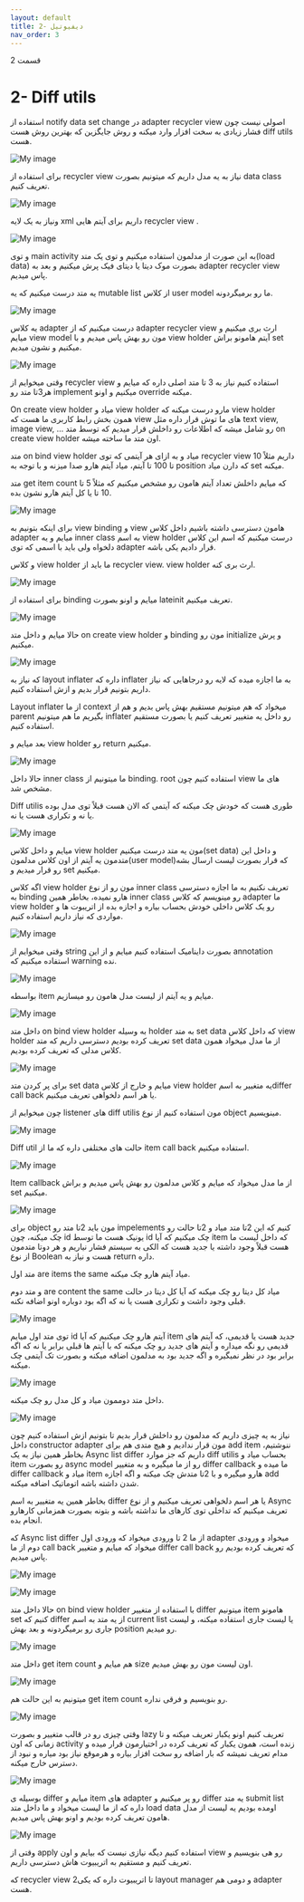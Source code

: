 ```yaml
---
layout: default
title: 2- دیفیوتیل
nav_order: 3
---
```


قسمت 2

# 2- Diff utils

استفاده از notify data set change در adapter recycler view اصولی نیست چون فشار زیادی به سخت افزار وارد میکنه و روش جایگزین که بهترین روش هست diff utils هست.

![My image](https://github.com/Developers0101/notes-android-course/raw/main/images/%D8%AF%DB%8C%D9%81%DB%8C%D9%88%D8%AA%DB%8C%D9%84%D8%B2/image001.png)

برای استفاده از recycler view نیاز به یه مدل داریم که میتونیم بصورت data class تعریف کنیم.

![My image](https://github.com/Developers0101/notes-android-course/raw/main/images/%D8%AF%DB%8C%D9%81%DB%8C%D9%88%D8%AA%DB%8C%D9%84%D8%B2/image002.jpg)

ونیاز به یک لایه xml داریم برای آیتم هایی recycler view .

![My image](https://github.com/Developers0101/notes-android-course/raw/main/images/%D8%AF%DB%8C%D9%81%DB%8C%D9%88%D8%AA%DB%8C%D9%84%D8%B2/image003.jpg)

و توی main activity به این صورت از مدلمون استفاده میکنیم و توی یک متد(load data) بصورت موک دیتا یا دیتای فیک پرش میکنیم و بعد به adapter recycler view پاس میدیم.

یه متد درست میکنیم که یه mutable list از کلاس user model ما رو برمیگردونه.

![My image](https://github.com/Developers0101/notes-android-course/raw/main/images/%D8%AF%DB%8C%D9%81%DB%8C%D9%88%D8%AA%DB%8C%D9%84%D8%B2/image004.jpg)

یه کلاس adapter درست میکنیم که از adapter recycler view ارث بری میکنیم و میایم view model مون رو بهش پاس میدیم و با view holder آیتم هامونو براش set میکنیم و نشون میدیم.

![My image](https://github.com/Developers0101/notes-android-course/raw/main/images/%D8%AF%DB%8C%D9%81%DB%8C%D9%88%D8%AA%DB%8C%D9%84%D8%B2/image005.png)

وقتی میخوایم از recycler view استفاده کنیم نیاز به 3 تا متد اصلی داره که میایم و هر3تا متد رو implement میکنیم و اونو override میکنه.

On create view holder میاد و view holder مارو درست میکنه که view holder همون بخش رابط کاربری ما هست که view های ما توش قرار داره مثل text view, image view, … رو شامل میشه که اطلاعات رو داخلش قرار میدیم که توسط متد on create view holder اون متد ما ساخته میشه.

متد on bind view holder میاد و به ازای هر آیتمی که توی recycler view داریم مثلاً 10 تا 100 تا آیتم، میاد آیتم هارو صدا میزنه و با توجه به position که دارن میاد set میکنه.

متد get item count که میایم داخلش تعداد آیتم هامون رو مشخص میکنیم که مثلاً 5 تا 10 تا یا کل آیتم هارو نشون بده.

![My image](https://github.com/Developers0101/notes-android-course/raw/main/images/%D8%AF%DB%8C%D9%81%DB%8C%D9%88%D8%AA%DB%8C%D9%84%D8%B2/image006.png)

برای اینکه بتونیم به view binding و view هامون دسترسی داشته باشیم داخل کلاس adapter میایم و یه inner class به اسم view holder درست میکنیم که اسم این کلاس دلخواه ولی باید با اسمی که توی adapter قرار دادیم یکی باشه.

و کلاس view holder ما باید از recycler view. view holder ارث بری کنه.

![My image](https://github.com/Developers0101/notes-android-course/raw/main/images/%D8%AF%DB%8C%D9%81%DB%8C%D9%88%D8%AA%DB%8C%D9%84%D8%B2/image007.png)

برای استفاده از binding میایم و اونو بصورت lateinit تعریف میکنیم.

![My image](https://github.com/Developers0101/notes-android-course/raw/main/images/%D8%AF%DB%8C%D9%81%DB%8C%D9%88%D8%AA%DB%8C%D9%84%D8%B2/image008.jpg)

حالا میایم و داخل متد on create view holder و binding مون رو initialize و پرش میکنیم.

![My image](https://github.com/Developers0101/notes-android-course/raw/main/images/%D8%AF%DB%8C%D9%81%DB%8C%D9%88%D8%AA%DB%8C%D9%84%D8%B2/image009.png)

که نیاز به layout inflater داره که inflater به ما اجازه میده که لایه رو درجاهایی که نیاز داریم بتونیم قرار بدیم و ازش استفاده کنیم.

Layout inflater از ما context میخواد که هم میتونیم مستقیم بهش پاس بدیم و هم از parent بگیریم ما هم میتونیم inflater رو داخل یه متغییر تعریف کنیم یا بصورت مستقیم استفاده کنیم.

بعد میایم و view holder رو return میکنیم.

![My image](https://github.com/Developers0101/notes-android-course/raw/main/images/%D8%AF%DB%8C%D9%81%DB%8C%D9%88%D8%AA%DB%8C%D9%84%D8%B2/image010.png)

حالا داخل inner class ما میتونیم از binding. root استفاده کنیم چون view های ما مشخص شد.

Diff utilis طوری هست که خودش چک میکنه که آیتمی که الان هست قبلاً توی مدل بوده یا نه و تکراری هست یا نه.

![My image](https://github.com/Developers0101/notes-android-course/raw/main/images/%D8%AF%DB%8C%D9%81%DB%8C%D9%88%D8%AA%DB%8C%D9%84%D8%B2/image011.png)

میایم و داخل کلاس view holder مون یه متد درست میکنیم(set data) و داخل این متدمون یه آیتم از اون کلاس مدلمون(user model)که قرار بصورت لیست ارسال بشه رو قرار میدیم و set میکنیم.

اگه کلاس view holder مون رو از نوع inner class تعریف نکنیم به ما اجازه دسترسی به binding هارو نمیده، بخاطر همین inner class رو مینویسم که کلاس adapter ما view holder رو یک کلاس داخلی خودش بحساب بیاره و اجازه بده از اتریبوت ها و مواردی که نیاز داریم استفاده کنیم.

![My image](https://github.com/Developers0101/notes-android-course/raw/main/images/%D8%AF%DB%8C%D9%81%DB%8C%D9%88%D8%AA%DB%8C%D9%84%D8%B2/image012.png)

وقتی میخوایم از string بصورت داینامیک استفاده کنیم میایم و از این annotation استفاده میکنیم که warning نده.

![My image](https://github.com/Developers0101/notes-android-course/raw/main/images/%D8%AF%DB%8C%D9%81%DB%8C%D9%88%D8%AA%DB%8C%D9%84%D8%B2/image013.png)

بواسطه item میایم و یه آیتم از لیست مدل هامون رو میسازیم.

![My image](https://github.com/Developers0101/notes-android-course/raw/main/images/%D8%AF%DB%8C%D9%81%DB%8C%D9%88%D8%AA%DB%8C%D9%84%D8%B2/image014.png)

داخل متد on bind view holder به وسیله holder به متد set data که داخل کلاس view holder تعریف کرده بودیم دسترسی داریم که متد set data از ما مدل میخواد همون کلاس مدلی که تعریف کرده بودیم.

![My image](https://github.com/Developers0101/notes-android-course/raw/main/images/%D8%AF%DB%8C%D9%81%DB%8C%D9%88%D8%AA%DB%8C%D9%84%D8%B2/image015.png)

برای پر کردن متد set data میایم و خارج از کلاس view holder یه متغییر به اسمdiffer call back یا هر اسم دلخواهی تعریف میکنیم.

چون میخوایم از listener های diff utilis مون استفاده کنیم از نوع object مینویسیم.

![My image](https://github.com/Developers0101/notes-android-course/raw/main/images/%D8%AF%DB%8C%D9%81%DB%8C%D9%88%D8%AA%DB%8C%D9%84%D8%B2/image016.jpg)

Diff util حالت های مختلفی داره که ما از item call back استفاده میکنیم.

![My image](https://github.com/Developers0101/notes-android-course/raw/main/images/%D8%AF%DB%8C%D9%81%DB%8C%D9%88%D8%AA%DB%8C%D9%84%D8%B2/image017.png)

Item callback از ما مدل میخواد که میایم و کلاس مدلمون رو بهش پاس میدیم و براش set میکنیم.

![My image](https://github.com/Developers0101/notes-android-course/raw/main/images/%D8%AF%DB%8C%D9%81%DB%8C%D9%88%D8%AA%DB%8C%D9%84%D8%B2/image018.jpg)

برای object مون باید 2تا متد رو impelements کنیم که این 2تا متد میاد و 2تا حالت رو چک میکنه، چون id یونیک هست ما توسط id چک میکنیم که آیا item که داخل لیست ما هست قبلاً وجود داشته یا جدید هست که الکی به سیستم فشار نیاریم و هر دوتا متدمون از نوع Boolean هست و نیاز به return داره.

متد اول are items the same میاد آیتم هارو چک میکنه.

و متد دوم are content the same میاد کل دیتا رو چک میکنه که آیا کل دیتا در حالت قبلی وجود داشت و تکراری هست یا نه که اگه بود دوباره اونو اضافه نکنه.

![My image](https://github.com/Developers0101/notes-android-course/raw/main/images/%D8%AF%DB%8C%D9%81%DB%8C%D9%88%D8%AA%DB%8C%D9%84%D8%B2/image019.jpg)

توی متد اول میایم id آیتم هارو چک میکنیم که آیا item جدید هست یا قدیمی، که آیتم های قدیمی رو نگه میداره و آیتم های جدید رو چک میکنه که با آیتم ها قبلی برابر یا نه که اگه برابر بود در نظر نمیگیره و اگه جدید بود به مدلمون اضافه میکنه و بصورت تک آیتمی چک میکنه.

![My image](https://github.com/Developers0101/notes-android-course/raw/main/images/%D8%AF%DB%8C%D9%81%DB%8C%D9%88%D8%AA%DB%8C%D9%84%D8%B2/image020.jpg)

داخل متد دوممون میاد و کل مدل رو چک میکنه.

![My image](https://github.com/Developers0101/notes-android-course/raw/main/images/%D8%AF%DB%8C%D9%81%DB%8C%D9%88%D8%AA%DB%8C%D9%84%D8%B2/image021.png)

نیاز به یه چیزی داریم که مدلمون رو داخلش قرار بدیم تا بتونیم ازش استفاده کنیم چون داخل constructor adapter مون قرار ندادیم و هیچ متدی هم برای add item ننوشتیم، بخاطر همین نیاز به یک Async list differ داریم که جز موارد diff utilis بحساب میاد و item رو بصورت async model رو از ما میگیره و به متغییر differ callback ما میده و differ callback میاد و item هارو میگیره و با 2تا متدش چک میکنه و اگه اجازه add شدن داشته باشه اتوماتیک اضافه میکنه.

بخاطر همین یه متغییر به اسم differ یا هر اسم دلخواهی تعریف میکنیم و از نوع Async تعریف میکنیم که تداخلی توی کارهای ما نداشته باشه و بتونه بصورت همزمانی کارهارو انجام بده.

که Async list differ از ما 2 تا ورودی میخواد که ورودی اول adapter میخواد و ورودی دوم از ما call back میخواد که میایم و متغییر differ call back که تعریف کرده بودیم رو پاس میدیم.

![My image](https://github.com/Developers0101/notes-android-course/raw/main/images/%D8%AF%DB%8C%D9%81%DB%8C%D9%88%D8%AA%DB%8C%D9%84%D8%B2/image022.jpg)

![My image](https://github.com/Developers0101/notes-android-course/raw/main/images/%D8%AF%DB%8C%D9%81%DB%8C%D9%88%D8%AA%DB%8C%D9%84%D8%B2/image023.jpg)

حالا داخل متد on bind view holder با استفاده از متغییر differ میتونیم item هامونو set کنیم که differ از یه متد به اسم current list یا لیست جاری استفاده میکنه، و لیست جاری رو برمیگردونه و بعد بهش position رو میدیم.

![My image](https://github.com/Developers0101/notes-android-course/raw/main/images/%D8%AF%DB%8C%D9%81%DB%8C%D9%88%D8%AA%DB%8C%D9%84%D8%B2/image024.png)

داخل متد get item count هم میایم و size اون لیست مون رو بهش میدیم.

![My image](https://github.com/Developers0101/notes-android-course/raw/main/images/%D8%AF%DB%8C%D9%81%DB%8C%D9%88%D8%AA%DB%8C%D9%84%D8%B2/image025.png)

میتونیم به این حالت هم get item count رو بنویسیم و فرقی نداره.

![My image](https://github.com/Developers0101/notes-android-course/raw/main/images/%D8%AF%DB%8C%D9%81%DB%8C%D9%88%D8%AA%DB%8C%D9%84%D8%B2/image026.png)

وقتی چیزی رو در قالب متغییر و بصورت lazy تعریف کنیم اونو یکبار تعریف میکنه و تا زمانی که اون activity زنده است، همون یکبار که تعریف کرده در اختیارمون قرار میده و مدام تعریف نمیشه که بار اضافه رو سخت افزار بیاره و هرموقع نیاز بود میاره و نبود از دسترس خارج میکنه.

![My image](https://github.com/Developers0101/notes-android-course/raw/main/images/%D8%AF%DB%8C%D9%81%DB%8C%D9%88%D8%AA%DB%8C%D9%84%D8%B2/image027.png)

بوسیله ی differ میایم و item های adapter رو پر میکنیم و differ یه متد submit list داره که از ما لیست میخواد و ما داخل متد load data اومده بودیم یه لیست از مدل هامون تعریف کرده بودیم و اونو بهش پاس میدیم.

![My image](https://github.com/Developers0101/notes-android-course/raw/main/images/%D8%AF%DB%8C%D9%81%DB%8C%D9%88%D8%AA%DB%8C%D9%84%D8%B2/image028.png)

وقتی از apply استفاده کنیم دیگه نیازی نیست که بیایم و اون view رو هی بنویسیم و تعریف کنیم و مستقیم به اتریبیوت هاش دسترسی داریم. 

که recycler view 2تا اتریبیوت داره که یکی layout manager و دومی هم adapter هست.

